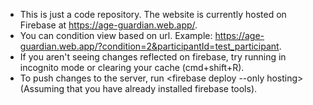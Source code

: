 - This is just a code repository. The website is currently hosted on Firebase at https://age-guardian.web.app/.
- You can condition view based on url. Example: https://age-guardian.web.app/?condition=2&participantId=test_participant.
- If you aren't seeing changes reflected on firebase, try running in incognito mode or clearing your cache (cmd+shift+R).
- To push changes to the server, run <firebase deploy --only hosting> (Assuming that you have already installed firebase tools). 
